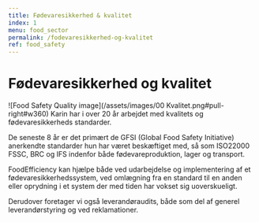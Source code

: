```yaml
---
title: Fødevaresikkerhed & kvalitet
index: 1
menu: food_sector
permalink: /fodevaresikkerhed-og-kvalitet
ref: food_safety
---
```


# Fødevaresikkerhed og kvalitet

![Food Safety Quality image](/assets/images/00 Kvalitet.png#pull-right#w360)
Karin har i over 20 år arbejdet med kvalitets og fødevaresikkerheds standarder.

De seneste 8 år er det primært de GFSI (Global Food Safety Initiative) anerkendte standarder hun har været beskæftiget med, så som ISO22000 FSSC, BRC og IFS indenfor både fødevareproduktion, lager og transport.

FoodEfficiency kan hjælpe både ved udarbejdelse og implementering af et fødevaresikkerhedssystem, ved omlægning fra en standard til en anden eller oprydning i et system der med tiden har vokset sig uoverskueligt. 

Derudover foretager vi også leverandøraudits, både som del af generel leverandørstyring og ved reklamationer. 
